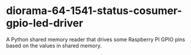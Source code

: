 # diorama-64-1541-status-cosumer-gpio-led-driver
A Python shared memory reader that drives some Raspberry PI  GPIO pins based on the values in shared memory.
